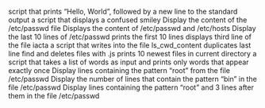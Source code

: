 script that prints “Hello, World”, followed by a new line to the standard output
 a script that displays a confused smiley
Display the content of the /etc/passwd file
Displays the content of /etc/passwd and /etc/hosts
Display the last 10 lines of /etc/passwd
prints the first 10 lines
displays third line of the file iacta
a script that writes into the file ls_cwd_content
duplicates last line
find and deletes files with .js
prints 10 newest files in current directory
 a script that takes a list of words as input and prints only words that appear exactly once
Display lines containing the pattern “root” from the file /etc/passwd
Display the number of lines that contain the pattern “bin” in the file /etc/passwd
Display lines containing the pattern “root” and 3 lines after them in the file /etc/passwd
